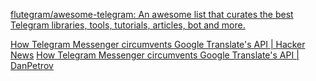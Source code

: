 
[flutegram/awesome-telegram: An awesome list that curates the best Telegram libraries, tools, tutorials, articles, bot and more.](https://github.com/flutegram/awesome-telegram)

[How Telegram Messenger circumvents Google Translate's API | Hacker News](https://news.ycombinator.com/item?id=29746674)
[How Telegram Messenger circumvents Google Translate's API | DanPetrov](https://web.archive.org/web/20231204022429/https://danpetrov.xyz/programming/2021/12/30/telegram-google-translate.html)
